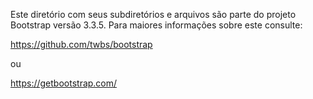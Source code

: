 Este diretório com seus subdiretórios e arquivos
são parte do projeto Bootstrap versão 3.3.5. 
Para maiores informações sobre este consulte:

https://github.com/twbs/bootstrap

ou

https://getbootstrap.com/
